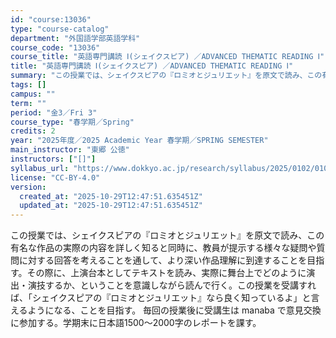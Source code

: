 ```yaml
---
id: "course:13036"
type: "course-catalog"
department: "外国語学部英語学科"
course_code: "13036"
course_title: "英語専門講読 Ⅰ(シェイクスピア) ／ADVANCED THEMATIC READING Ⅰ"
title: "英語専門講読 Ⅰ(シェイクスピア) ／ADVANCED THEMATIC READING Ⅰ"
summary: "この授業では、シェイクスピアの『ロミオとジュリエット』を原文で読み、この有名な作品の実際の内容を詳しく知ると同時に、教員が提示する様々な疑問や質問に対する回答を考えることを通して、より深い作品理解に到達することを目指す。その際に、上演台本と…"
tags: []
campus: ""
term: ""
period: "金3／Fri 3"
course_type: "春学期／Spring"
credits: 2
year: "2025年度／2025 Academic Year 春学期／SPRING SEMESTER"
main_instructor: "東郷 公徳"
instructors: ["[]"]
syllabus_url: "https://www.dokkyo.ac.jp/research/syllabus/2025/0102/0102_13036_ja_JP.html"
license: "CC-BY-4.0"
version:
  created_at: "2025-10-29T12:47:51.635451Z"
  updated_at: "2025-10-29T12:47:51.635451Z"
---
```

この授業では、シェイクスピアの『ロミオとジュリエット』を原文で読み、この有名な作品の実際の内容を詳しく知ると同時に、教員が提示する様々な疑問や質問に対する回答を考えることを通して、より深い作品理解に到達することを目指す。その際に、上演台本としてテキストを読み、実際に舞台上でどのように演出・演技するか、ということを意識しながら読んで行く。この授業を受講すれば、「シェイクスピアの『ロミオとジュリエット』なら良く知っているよ」と言えるようになる、ことを目指す。 毎回の授業後に受講生は manaba で意見交換に参加する。学期末に日本語1500～2000字のレポートを課す。
